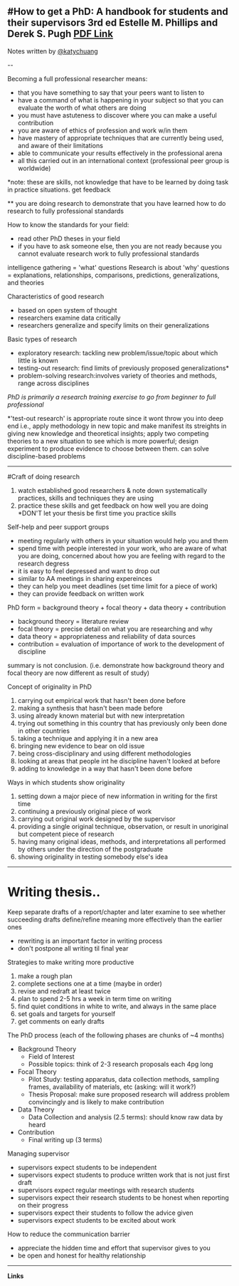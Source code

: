 #How to get a PhD: A handbook for students and their supervisors
3rd ed
Estelle M. Phillips and Derek S. Pugh
[PDF Link][2]
---

Notes written by [@katychuang][1]

--

Becoming a full professional researcher means: 

* that you have something to say that your peers want to listen to 
* have a command of what is happening in your subject so that you can evaluate the worth of what others are doing 
* you must have astuteness to discover where you can make a useful contribution 
* you are aware of ethics of profession and work w/in them 
* have mastery of appropriate techniques that are currently being used, and aware of their limitations 
* able to communicate your results effectively in the professional arena 
* all this carried out in an international context (professional peer group is worldwide) 

*note: these are skills, not knowledge that have to be learned by doing task in practice situations. get feedback

** you are doing research to demonstrate that you have learned how to do research to fully professional standards


How to know the standards for your field: 

* read other PhD theses in your field 
* if you have to ask someone else, then you are not ready because you cannot evaluate research work to fully professional standards 

intelligence gathering = 'what' questions
Research is about 'why' questions = explanations, relationships, comparisons, predictions, generalizations, and theories

Characteristics of good research 

* based on open system of thought 
* researchers examine data critically 
* researchers generalize and specify limits on their generalizations 

Basic types of research 

* exploratory research: tackling new problem/issue/topic about which little is known 
* testing-out research: find limits of previously proposed generalizations* 
* problem-solving research:involves variety of theories and methods, range across disciplines 

*PhD is primarily a research training exercise to go from beginner to full professional*

*'test-out research' is appropriate route since it wont throw you into deep end
i.e., apply methodology in new topic and make manifest its streights in giving new knowledge and theoretical insights; apply two competing theories to a new situation to see which is more powerful; design experiment to produce evidence to choose between them. can solve discipline-based problems

---

#Craft of doing research

1. watch established good researchers & note down systematically practices, skills and techniques they are using
2. practice these skills and get feedback on how well you are doing
   *DON'T let your thesis be first time you practice skills

Self-help and peer support groups 

* meeting regularly with others in your situation would help you and them 
* spend time with people interested in your work, who are aware of what you are doing, concerned about how you are feeling with regard to the research degress 
* it is easy to feel depressed and want to drop out 
* similar to AA meetings in sharing expereinces 
* they can help you meet deadlines (set time limit for a piece of work) 
* they can provide feedback on written work 

PhD form = background theory  + focal theory + data theory + contribution

* background theory = literature review
* focal theory = precise detail on what you are researching and why
* data theory = appropriateness and reliability of data sources
* contribution = evaluation of importance of work to the development of discipline

summary is not conclusion. (i.e. demonstrate how background theory and focal theory are now different as result of study)

Concept of originality in PhD

1. carrying out empirical work that hasn't been done before
2. making a synthesis that hasn't been made before
3. using already known material but with new interpretation
4. trying out something in this country that has previously only been done in other countries
5. taking a technique and applying it in a new area
6. bringing new evidence to bear on old issue
7. being cross-disciplinary and using different methodologies
8. looking at areas that people int he discipline haven't looked at before
9. adding to knowledge in a way that hasn't been done before

Ways in which students show originality

1. setting down a major piece of new information in writing for the first time
2. continuing a previously original piece of work
3. carrying out original work designed by the supervisor
4. providing a single original technique, observation, or result in unoriginal but competent piece of research
5. having many original ideas, methods, and interpretations all performed by others under the direction of the postgraduate
6. showing originality in testing somebody else's idea

---

# Writing thesis..

Keep separate drafts of a report/chapter and later examine to see whether succeeding drafts define/refine meaning more effectively than the earlier ones

* rewriting is an important factor in writing process
* don't postpone all writing til final year

Strategies to make writing more productive

1. make a rough plan
2. complete sections one at a time (maybe in order)
3. revise and redraft at least twice
4. plan to spend 2-5 hrs a week in term time on writing
5. find quiet conditions in white to write, and always in the same place
6. set goals and targets for yourself
7. get comments on early drafts

The PhD process (each of the following phases are chunks of ~4 months) 

* Background Theory 
    * Field of Interest 
    * Possible topics: think of 2-3 research proposals each 4pg long 
* Focal Theory 
    * Pilot Study: testing apparatus, data collection methods, sampling frames, availability of materials, etc (asking: will it work?) 
    * Thesis Proposal: make sure proposed research will address problem convincingly and is likely to make contribution 
* Data Theory 
    * Data Collection and analysis (2.5 terms): should know raw data by heard 
* Contribution 
    * Final writing up (3 terms) 

Managing supervisor 

* supervisors expect students to be independent 
* supervisors expect students to produce written work that is not just first draft 
* supervisors expect regular meetings with research students 
* supervisors expect their research students to be honest when reporting on their progress 
* supervisors expect their students to follow the advice given 
* supervisors expect students to be excited about work 

How to reduce the communication barrier

* appreciate the hidden time and effort that supervisor gives to you
* be open and honest for healthy relationship

---
**Links**

[1]: http://twitter.com/katychuang
[2]: http://www.slideshare.net/kschandok/how-to-get-a-ph-d-a-handbook-for-phd-students-and-their-supervisors
